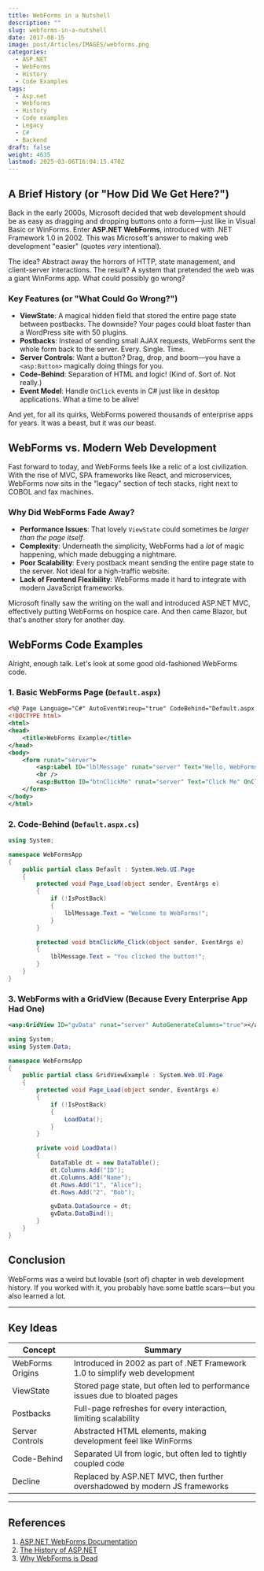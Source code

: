 ```yaml
---
title: WebForms in a Nutshell
description: ""
slug: webforms-in-a-nutshell
date: 2017-08-15
image: post/Articles/IMAGES/webforms.png
categories:
  - ASP.NET
  - WebForms
  - History
  - Code Examples
tags:
  - Asp.net
  - Webforms
  - History
  - Code examples
  - Legacy
  - C#
  - Backend
draft: false
weight: 4635
lastmod: 2025-03-06T16:04:15.470Z
---
```

<!-- # WebForms in a Nutshell

Ah, WebForms. The ASP.NET technology that made web development feel like Windows Forms and gave developers everywhere a *mild* case of PTSD. But hey, it was revolutionary back in the day! -->

## A Brief History (or "How Did We Get Here?")

Back in the early 2000s, Microsoft decided that web development should be as easy as dragging and dropping buttons onto a form—just like in Visual Basic or WinForms. Enter **ASP.NET WebForms**, introduced with .NET Framework 1.0 in 2002. This was Microsoft's answer to making web development "easier" (quotes *very* intentional).

The idea? Abstract away the horrors of HTTP, state management, and client-server interactions. The result? A system that pretended the web was a giant WinForms app. What could possibly go wrong?

### Key Features (or "What Could Go Wrong?")

* **ViewState**: A magical hidden field that stored the entire page state between postbacks. The downside? Your pages could bloat faster than a WordPress site with 50 plugins.
* **Postbacks**: Instead of sending small AJAX requests, WebForms sent the whole form back to the server. Every. Single. Time.
* **Server Controls**: Want a button? Drag, drop, and boom—you have a `<asp:Button>` magically doing things for you.
* **Code-Behind**: Separation of HTML and logic! (Kind of. Sort of. Not really.)
* **Event Model**: Handle `OnClick` events in C# just like in desktop applications. What a time to be alive!

And yet, for all its quirks, WebForms powered thousands of enterprise apps for years. It was a beast, but it was *our* beast.

## WebForms vs. Modern Web Development

Fast forward to today, and WebForms feels like a relic of a lost civilization. With the rise of MVC, SPA frameworks like React, and microservices, WebForms now sits in the "legacy" section of tech stacks, right next to COBOL and fax machines.

### Why Did WebForms Fade Away?

* **Performance Issues**: That lovely `ViewState` could sometimes be *larger than the page itself*.
* **Complexity**: Underneath the simplicity, WebForms had a *lot* of magic happening, which made debugging a nightmare.
* **Poor Scalability**: Every postback meant sending the entire page state to the server. Not ideal for a high-traffic website.
* **Lack of Frontend Flexibility**: WebForms made it hard to integrate with modern JavaScript frameworks.

Microsoft finally saw the writing on the wall and introduced ASP.NET MVC, effectively putting WebForms on hospice care. And then came Blazor, but that's another story for another day.

## WebForms Code Examples

Alright, enough talk. Let's look at some good old-fashioned WebForms code.

### 1. Basic WebForms Page (`Default.aspx`)

```xml
<%@ Page Language="C#" AutoEventWireup="true" CodeBehind="Default.aspx.cs" Inherits="WebFormsApp.Default" %>
<!DOCTYPE html>
<html>
<head>
    <title>WebForms Example</title>
</head>
<body>
    <form runat="server">
        <asp:Label ID="lblMessage" runat="server" Text="Hello, WebForms!"></asp:Label>
        <br />
        <asp:Button ID="btnClickMe" runat="server" Text="Click Me" OnClick="btnClickMe_Click" />
    </form>
</body>
</html>
```

### 2. Code-Behind (`Default.aspx.cs`)

```csharp
using System;

namespace WebFormsApp
{
    public partial class Default : System.Web.UI.Page
    {
        protected void Page_Load(object sender, EventArgs e)
        {
            if (!IsPostBack)
            {
                lblMessage.Text = "Welcome to WebForms!";
            }
        }

        protected void btnClickMe_Click(object sender, EventArgs e)
        {
            lblMessage.Text = "You clicked the button!";
        }
    }
}
```

### 3. WebForms with a GridView (Because Every Enterprise App Had One)

```xml
<asp:GridView ID="gvData" runat="server" AutoGenerateColumns="true"></asp:GridView>
```

```csharp
using System;
using System.Data;

namespace WebFormsApp
{
    public partial class GridViewExample : System.Web.UI.Page
    {
        protected void Page_Load(object sender, EventArgs e)
        {
            if (!IsPostBack)
            {
                LoadData();
            }
        }

        private void LoadData()
        {
            DataTable dt = new DataTable();
            dt.Columns.Add("ID");
            dt.Columns.Add("Name");
            dt.Rows.Add("1", "Alice");
            dt.Rows.Add("2", "Bob");

            gvData.DataSource = dt;
            gvData.DataBind();
        }
    }
}
```

## Conclusion

WebForms was a weird but lovable (sort of) chapter in web development history. If you worked with it, you probably have some battle scars—but you also learned a lot.

<!-- 
While it may not be the best tool for modern applications, it paved the way for the ASP.NET ecosystem we have today. So, let’s pour one out for WebForms—gone but not forgotten (except by those still maintaining legacy apps). -->

***

## Key Ideas

| Concept          | Summary                                                                      |
| ---------------- | ---------------------------------------------------------------------------- |
| WebForms Origins | Introduced in 2002 as part of .NET Framework 1.0 to simplify web development |
| ViewState        | Stored page state, but often led to performance issues due to bloated pages  |
| Postbacks        | Full-page refreshes for every interaction, limiting scalability              |
| Server Controls  | Abstracted HTML elements, making development feel like WinForms              |
| Code-Behind      | Separated UI from logic, but often led to tightly coupled code               |
| Decline          | Replaced by ASP.NET MVC, then further overshadowed by modern JS frameworks   |

***

## References

1. [ASP.NET WebForms Documentation](https://learn.microsoft.com/en-us/aspnet/web-forms/)
2. [The History of ASP.NET](https://www.codeproject.com/Articles/5260542/A-Brief-History-of-ASP-NET)
3. [Why WebForms is Dead](https://blog.codinghorror.com/webforms-considered-harmful/)
